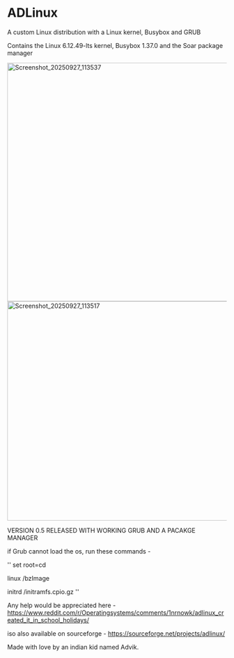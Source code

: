 # ADLinux
A custom Linux distribution with a Linux kernel, Busybox and GRUB

Contains the Linux 6.12.49-lts kernel, Busybox 1.37.0 and the Soar package manager

<img width="787" height="548" alt="Screenshot_20250927_113537" src="https://github.com/user-attachments/assets/71a48c9b-2c60-4df0-9223-91e4a95a2002" />
<img width="771" height="504" alt="Screenshot_20250927_113517" src="https://github.com/user-attachments/assets/30071187-abd4-4d4b-93e0-da2fa3c1b212" />

VERSION 0.5 RELEASED WITH
WORKING GRUB AND A PACAKGE MANAGER  

if Grub cannot load the os, run these commands - 

''
set root=cd

linux /bzImage

initrd /initramfs.cpio.gz 
''

Any help would be appreciated here - https://www.reddit.com/r/Operatingsystems/comments/1nrnowk/adlinux_created_it_in_school_holidays/

iso also available on sourceforge - https://sourceforge.net/projects/adlinux/

Made with love by an indian kid named Advik.
